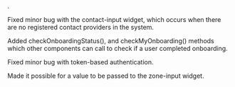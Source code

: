 .

Fixed minor bug with the contact-input widget, which occurs when there are no registered contact providers in the system.

Added checkOnboardingStatus(), and checkMyOnboarding() methods which other components can call to check if a user completed onboarding.

Fixed minor bug with token-based authentication.

Made it possible for a value to be passed to the zone-input widget.

